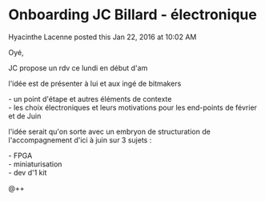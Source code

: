 #  Onboarding JC Billard - électronique

Hyacinthe Lacenne posted this Jan 22, 2016 at 10:02 AM

Oyé,  
  
JC propose un rdv ce lundi en début d'am  
  
l'idée est de présenter à lui et aux ingé de bitmakers  
  
\- un point d'étape et autres éléments de contexte  
\- les choix électroniques et leurs motivations pour les end-points de février
et de Juin  
  
l'idée serait qu'on sorte avec un embryon de structuration de l'accompagnement
d'ici à juin sur 3 sujets :  
  
\- FPGA  
\- miniaturisation  
\- dev d'1 kit  
  
@++

